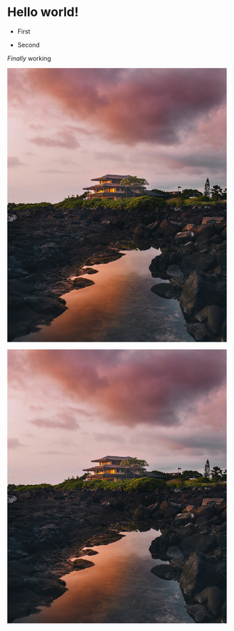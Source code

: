 ---
---
# Hello world!

*   First
    
*   Second
    

_Finally_ working

![](/media/ian-stauffer-r5kvBZIFP0A-unsplash.jpg)

![](media/ian-stauffer-r5kvBZIFP0A-unsplash.jpg)
